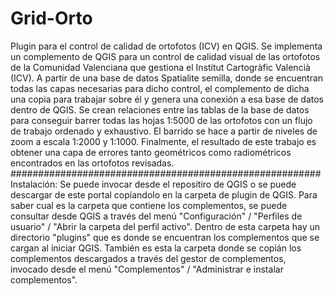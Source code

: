 # Grid-Orto
Plugin para el control de calidad de ortofotos (ICV) en QGIS.
Se implementa un complemento de QGIS para un control de calidad visual de las ortofotos de la Comunidad Valenciana que gestiona el Institut Cartogràfic Valencià (ICV). A partir de una base de datos Spatialite semilla, donde se encuentran todas las capas necesarias para dicho control, el complemento de dicha una copia para trabajar sobre él y genera una conexión a esa base de datos dentro de QGIS.
Se crean relaciones entre las tablas de la base de datos para conseguir barrer todas las hojas 1:5000 de las ortofotos con un flujo de trabajo ordenado y exhaustivo. El barrido se hace a partir de niveles de zoom a escala 1:2000 y 1:1000.
Finalmente, el resultado de este trabajo es obtener una capa de errores tanto geométricos como radiométricos encontrados en las ortofotos revisadas.
########################################################
Instalación: Se puede invocar desde el repositiro de QGIS o se puede descargar de este portal copíandolo en la carpeta de plugin de QGIS. Para saber cual es la carpeta que contiene los complementos, se puede consultar desde QGIS a través del menú "Configuración" / "Perfiles de usuario" / "Abrir la carpeta del perfil activo". Dentro de esta carpeta hay un directorio "plugins" que es donde se encuentran los complementos que se cargan al iniciar QGIS. También es esta la carpeta donde se copián los complementos descargados a través del gestor de complementos, invocado desde el menú "Complementos" / "Administrar e instalar complementos".
